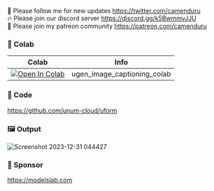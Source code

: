 🐣 Please follow me for new updates https://twitter.com/camenduru <br />
🔥 Please join our discord server https://discord.gg/k5BwmmvJJU <br />
🥳 Please join my patreon community https://patreon.com/camenduru <br />

### 🦒 Colab

| Colab | Info
| --- | --- |
[![Open In Colab](https://colab.research.google.com/assets/colab-badge.svg)](https://colab.research.google.com/github/camenduru/ugen-image-captioning-colab/blob/main/ugen_image_captioning_colab.ipynb) | ugen_image_captioning_colab

### 🧬 Code
https://github.com/unum-cloud/uform

### 🖼 Output
![Screenshot 2023-12-31 044427](https://github.com/camenduru/ugen-image-captioning-colab/assets/54370274/9ea37c5b-cabf-49e1-9820-338a75daee43)

### 🏢 Sponsor
https://modelslab.com
